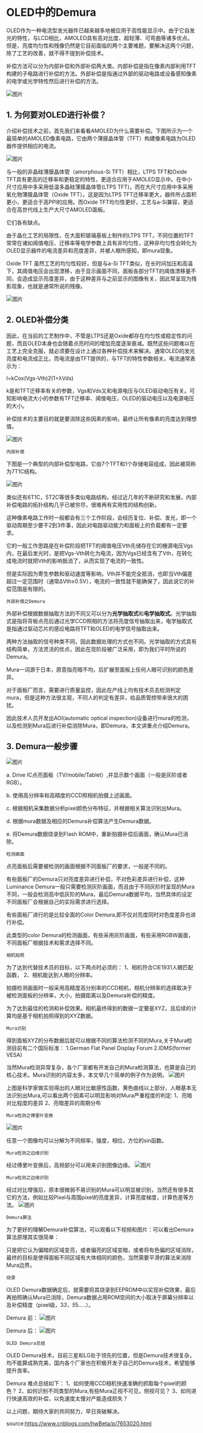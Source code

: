  # OLED中的Demura

OLED作为一种电流型发光器件已越来越多地被应用于高性能显示中。由于它自发光的特性，与LCD相比，AMOLED具有高对比度、超轻薄、可弯曲等诸多优点。但是，亮度均匀性和残像仍然是它目前面临的两个主要难题，要解决这两个问题，除了工艺的改善，就不得不提到补偿技术。

补偿方法可以分为内部补偿和外部补偿两大类。内部补偿是指在像素内部利用TFT构建的子电路进行补偿的方法。外部补偿是指通过外部的驱动电路或设备感知像素的电学或光学特性然后进行补偿的方法。

![图片](https://user-images.githubusercontent.com/84896436/121760521-dcb24600-cb5d-11eb-8637-b13ee399377e.png)

## 1. 为何要对OLED进行补偿？

介绍补偿技术之前，首先我们来看看AMOLED为什么需要补偿。下图所示为一个最简单的AMOLED像素电路，它由两个薄膜晶体管（TFT）构建像素电路为OLED器件提供相应的电流。

![图片](https://user-images.githubusercontent.com/84896436/121760536-e50a8100-cb5d-11eb-916c-a5af7cd8b1eb.png)

与一般的非晶硅薄膜晶体管（amorphous-Si TFT）相比，LTPS TFT和Oxide TFT具有更高的迁移率和更稳定的特性，更适合应用于AMOLED显示中。在中小尺寸应用中多采用低温多晶硅薄膜晶体管(LTPS TFT)，而在大尺寸应用中多采用氧化物薄膜晶体管（Oxide TFT）。这是因为LTPS TFT迁移率更大，器件所占面积更小，更适合于高PPI的应用。而Oxide TFT均匀性更好，工艺与a-Si兼容，更适合在高世代线上生产大尺寸AMOLED面板。

它们各有缺点。

由于晶化工艺的局限性，在大面积玻璃基板上制作的LTPS TFT，不同位置的TFT常常在诸如阈值电压、迁移率等电学参数上具有非均匀性，这种非均匀性会转化为OLED显示器件的电流差异和亮度差异，并被人眼所感知，即mura现象。

Oxide TFT 虽然工艺的均匀性较好，但是与a-Si TFT类似，在长时间加压和高温下，其阈值电压会出现漂移，由于显示画面不同，面板各部分TFT的阈值漂移量不同，会造成显示亮度差异，由于这种差异与之前显示的图像有关，因此常呈现为残影现象，也就是通常所说的残像。

![图片](https://user-images.githubusercontent.com/84896436/121760560-ff445f00-cb5d-11eb-9f15-19a03eb8104c.png)

## 2. OLED补偿分类

因此，在当前的工艺制作中，不管是LTPS还是Oxide都存在均匀性或稳定性的问题，而且OLED本身也会随着点亮时间的增加亮度逐渐衰减。既然这些问题难以在工艺上完全克服，就必须要在设计上通过各种补偿技术来解决。通常OLED的发光亮度和电流成正比，而电流是由TFT提供的，与TFT的特性参数相关。电流通常表示为：

I=kCox(Vgs-Vth)2(1+λVds)

k是和TFT迁移率有关的参数，Vgs和Vds又和电源电压与OLED驱动电压有关。可知影响电流大小的参数有TFT迁移率、阈值电压，OLED的驱动电压以及电源电压的大小。

补偿技术的主要目的就是要消除这些因素的影响，最终让所有像素的亮度达到理想值。

![图片](https://user-images.githubusercontent.com/84896436/121760590-1f741e00-cb5e-11eb-8343-179226c87770.png)

    内部补偿

下图是一个典型的内部补偿型电路，它由7个TFT和1个存储电容组成，因此被简称为7T1C结构。

![图片](https://user-images.githubusercontent.com/84896436/121760609-387ccf00-cb5e-11eb-9947-a6a9e47a9c24.png)

类似还有6T1C，5T2C等很多类似电路结构，经过近几年的不断研究和发展，内部补偿电路的拓扑结构几乎已被穷尽，很难再有实用性的结构创新。

这种像素电路工作时一般都会有三个工作阶段，会经历复位、补偿、发光，即一个驱动周期至少要干2到3件事，因此对电路驱动能力和面板上的负载都有一定要求。

它的一般工作思路是在补偿阶段把TFT的阈值电压Vth先储存在它的栅源电压Vgs内，在最后发光时，是把Vgs-Vth转化为电流，因为Vgs已经含有了Vth，在转化成电流时就把Vth的影响抵消了，从而实现了电流的一致性。

但是实际因为寄生参数和驱动速度等影响，Vth并不能完全抵消，也即当Vth偏差超过一定范围时（通常∆Vth≥0.5V），电流的一致性就不能确保了，因此说它的补偿范围是有限的。

    外部补偿之Demura

外部补偿根据数据抽取方法的不同又可以分为**光学抽取式**和**电学抽取式**。光学抽取式是指将背板点亮后通过光学CCD照相的方法将亮度信号抽取出来，电学抽取式是指通过驱动芯片的感应电路将TFT和OLED的电学信号抽取出来。

两种方法抽取的信号种类不同，因此数据处理的方式也不同。光学抽取的方式具有结构简单，方法灵活的优点，因此在现阶段被广泛采用，即为我们平时所说的Demura。

Mura一词源于日本，原意指亮暗不均，后扩展至面板上任何人眼可识别的颜色差异。

对于面板厂而言，需要进行质量监控，因此在产线上均有技术员去检测判定mura，但是这种方法很主观，不同人的判定有差异，给品质管控带来很大的困扰。

因此技术人员开发出AOI(automatic optical inspection)设备进行mura的检测，以及检测到Mura后进行补偿消除Mura，即Demura，本文讲重点介绍Demura。
## 3. Demura一般步骤
![图片](https://user-images.githubusercontent.com/84896436/121760649-724dd580-cb5e-11eb-9c5b-bb4e98e9c956.png)

a. Drive IC点亮面板（TV/mobile/Tablet）,并显示数个画面（一般是灰阶或者RGB）。

b. 使用高分辨率和高精度的CCD照相机拍摄上述画面。

c. 根据相机采集数据分析pixel颜色分布特征，并根据相关算法识别出Mura。

d. 根据mura数据及相应的Demura补偿算法产生Demura数据。

e. 将Demura数据烧录到Flash ROM中，重新拍摄补偿后画面，确认Mura已消除。

    检测画面

点亮面板后需要被检测的画面根据不同面板厂的要求，一般是不同的。

有些面板厂的Demura只对亮度差异进行补偿，不对色彩差异进行补偿，这种Luminance Demura一般只需要检测灰阶画面，而且由于不同灰阶时呈现的Mura不同，一般会检测高中低灰阶的Mura，最后Demura数据平均，当然具体的设定不同面板厂会根据自己的实际需求进行选择。

有些面板厂进行的是比较全面的Color Demura,即不仅对亮度同时对色度差异也进行补偿。

此类型的color Demura的检测画面，有些采用灰阶画面，有些采用RGBW画面，不同面板厂根据技术和需求选择不同。

    相机拍照

为了达到代替技术员的目标，以下两点时必须的：
1、相机符合CIE1931人眼匹配函数，
2、相机能达到人眼的分辨率。

拍摄检测画面时一般采用高精度高分别率的CCD相机，相机分辨率的选择取决于被检测面板的分辨率，大小，拍摄距离以及Demura补偿的精度。

为了达到最佳的检测和补偿效果。相机最终得到的数据一定要是XYZ，且后续的计算均是基于相机拍照得到的XYZ数据。

    Mura识别

得到面板XYZ的分布数据后就可以根据不同的算法检测不同的Mura,关于Mura检测目前有二个国际标准：
1.German Flat Panel Display Forum
2.IDMS(former VESA)

当然Mura检测异常复杂，各个厂家都有开发自己的Mura检测算法，也算是自己的核心技术。Mura识别的内容太多，本文举几个简单的例子作为说明。
![图片](https://user-images.githubusercontent.com/84896436/121760658-84c80f00-cb5e-11eb-858b-25c6d1b09c1a.png)

上图是科学家做实验得出的人眼对比敏感性函数，黄色曲线以上部分，人眼基本无法识别出Mura,可以看出两个因素可以明显影响对Mura严重程度的判定:
1、亮暗对比程度的差异
2、亮暗差异的周期分布

    Mura检测之傅里叶变换
    
 ![图片](https://user-images.githubusercontent.com/84896436/121760663-8e517700-cb5e-11eb-996b-c663730e10bc.png)

任意一个图像均可以分解为不同频率，强度，相位，方位的sin函数。

    Mura检测之边缘识别

经过傅里叶变换后，高频部分可以用来识别图像边缘。
![图片](https://user-images.githubusercontent.com/84896436/121760678-9f01ed00-cb5e-11eb-83d2-0c254b543515.png)

    Mura检测之边缘识别

经过对比增强后，原本很微弱不易识别的Mura可以明显被识别，当然还有很多其它的方法，例如比较Pixel与周围pixel的亮度差异，计算亮度梯度，计算色差等方法。
![图片](https://user-images.githubusercontent.com/84896436/121760686-a5906480-cb5e-11eb-867c-03236361bd75.png)

    Demura算法

为了更好的理解Demura补偿算法，可以观看以下视频和图片：可以看出Demura算法原理其实很简单：

只是把它认为偏暗的区域变亮，或者偏亮的区域变暗，或者将有色偏的区域消除，最终的目标是使得面板不同区域有大体相同的颜色，当然需要平滑的算法来消除Mura边界。

    烧录

OLED Demura数据确定后，就需要将其烧录到EEPROM中以实现补偿效果，最后再拍照确认Mura已消除，Demura数据占用ROM空间的大小取决于屏幕分辨率以及补偿精度（pixel级，3*3，5*5…..）。

Demura 前：
![图片](https://user-images.githubusercontent.com/84896436/121760702-b17c2680-cb5e-11eb-99f8-e54cef73d15f.png)

Demura 后：
![图片](https://user-images.githubusercontent.com/84896436/121760704-b5a84400-cb5e-11eb-900f-10c6f344e1cc.png)

    OLED Demura总结

OLED Demura技术，目前三星和LG处于领先的位置，但是Demura技术很复杂，均不能算成熟完美，国内各个厂家也在积极开发子自己的Demura技术，希望能够提升良率。

Demura 难点总结如下：
1、如何使用CCD相机快速准确的抓取每个pixel的颜色？
2、如何识别不同类型的Mura,有些Mura正视不可见，侧视可见？
3、如何进行快速高效的补偿，以免速度太慢对产能造成损失？

以上问题，期待大家的共同努力，早日突破解决。


source:https://www.cnblogs.com/hwBeta/p/7653020.html 
